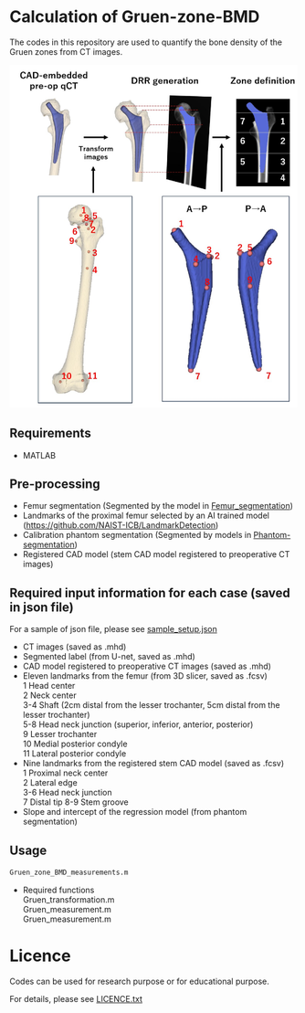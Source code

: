 # **Calculation of Gruen-zone-BMD**

The codes in this repository are used to quantify the bone density of the Gruen zones from CT images.

<img src='fig/figure.jpg' width='800px'>

## Requirements
- MATLAB 

## Pre-processing
- Femur segmentation (Segmented by the model in [Femur_segmentation](https://github.com/keisuke-uemura/Femur_segmentation))
- Landmarks of the proximal femur selected by an AI trained model (https://github.com/NAIST-ICB/LandmarkDetection) 
- Calibration phantom segmentation (Segmented by models in [Phantom-segmentation](https://github.com/keisuke-uemura/CT-Intensity-Calibration-Phantom-Segmentation))
- Registered CAD model (stem CAD model registered to preoperative CT images)

## Required input information for each case (saved in json file)
For a sample of json file, please see [sample_setup.json](/sample/sample_setup.json)
- CT images (saved as .mhd)
- Segmented label (from U-net, saved as .mhd)
- CAD model registered to preoperative CT images (saved as .mhd)
- Eleven landmarks from the femur (from 3D slicer, saved as .fcsv)<dt>1 Head center</dt> <dt>2 Neck center </dt></dt> 3-4 Shaft (2cm distal from the lesser trochanter, 5cm distal from the lesser trochanter)</dt><dt>5-8 Head neck junction (superior, inferior, anterior, posterior)</dt>   <dt>9 Lesser trochanter </dt> <dt>10 Medial posterior condyle </dt> <dt>11 Lateral posterior condyle
- Nine landmarks from the registered stem CAD model (saved as .fcsv)<dt>1 Proximal neck center</dt><dt>2 Lateral edge</dt><dt>3-6 Head neck junction </dt><dt>7 Distal tip 8-9 Stem groove
- Slope and intercept of the regression model (from phantom segmentation)


## Usage

```bash
Gruen_zone_BMD_measurements.m
```
- Required functions 
  <dt>Gruen_transformation.m</dt>
  <dt>Gruen_measurement.m</dt>
  <dt>Gruen_measurement.m</dt>

# Licence
Codes can be used for research purpose or for educational purpose.

For details, please see [LICENCE.txt](LICENCE.txt)
